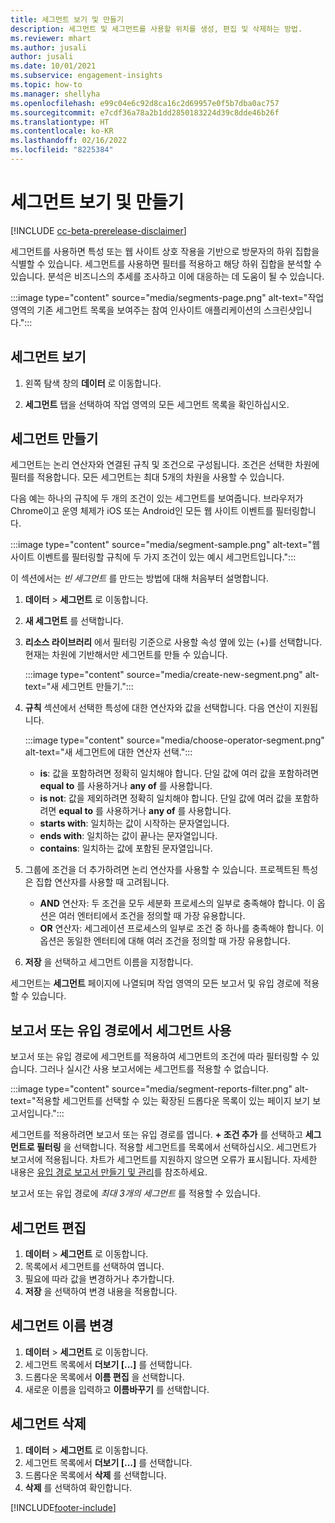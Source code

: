 ```yaml
---
title: 세그먼트 보기 및 만들기
description: 세그먼트 및 세그먼트를 사용할 위치를 생성, 편집 및 삭제하는 방법.
ms.reviewer: mhart
ms.author: jusali
author: jusali
ms.date: 10/01/2021
ms.subservice: engagement-insights
ms.topic: how-to
ms.manager: shellyha
ms.openlocfilehash: e99c04e6c92d8ca16c2d69957e0f5b7dba0ac757
ms.sourcegitcommit: e7cdf36a78a2b1dd2850183224d39c8dde46b26f
ms.translationtype: HT
ms.contentlocale: ko-KR
ms.lasthandoff: 02/16/2022
ms.locfileid: "8225384"
---
```

# <a name="view-and-create-segments"></a>세그먼트 보기 및 만들기

[!INCLUDE [cc-beta-prerelease-disclaimer](includes/cc-beta-prerelease-disclaimer.md)]

세그먼트를 사용하면 특성 또는 웹 사이트 상호 작용을 기반으로 방문자의 하위 집합을 식별할 수 있습니다. 세그먼트를 사용하면 필터를 적용하고 해당 하위 집합을 분석할 수 있습니다. 분석은 비즈니스의 추세를 조사하고 이에 대응하는 데 도움이 될 수 있습니다. 

:::image type="content" source="media/segments-page.png" alt-text="작업 영역의 기존 세그먼트 목록을 보여주는 참여 인사이트 애플리케이션의 스크린샷입니다.":::

## <a name="view-segments"></a>세그먼트 보기

1. 왼쪽 탐색 창의 **데이터** 로 이동합니다. 

1. **세그먼트** 탭을 선택하여 작업 영역의 모든 세그먼트 목록을 확인하십시오. 

## <a name="create-a-segment"></a>세그먼트 만들기

세그먼트는 논리 연산자와 연결된 규칙 및 조건으로 구성됩니다. 조건은 선택한 차원에 필터를 적용합니다. 모든 세그먼트는 최대 5개의 차원을 사용할 수 있습니다.

다음 예는 하나의 규칙에 두 개의 조건이 있는 세그먼트를 보여줍니다. 브라우저가 Chrome이고 운영 체제가 iOS 또는 Android인 모든 웹 사이트 이벤트를 필터링합니다.

:::image type="content" source="media/segment-sample.png" alt-text="웹 사이트 이벤트를 필터링할 규칙에 두 가지 조건이 있는 예시 세그먼트입니다.":::

이 섹션에서는 *빈 세그먼트* 를 만드는 방법에 대해 처음부터 설명합니다.

1. **데이터** > **세그먼트** 로 이동합니다.

1. **새 세그먼트** 를 선택합니다.

1. **리소스 라이브러리** 에서 필터링 기준으로 사용할 속성 옆에 있는 (+)를 선택합니다. 현재는 차원에 기반해서만 세그먼트를 만들 수 있습니다.

   :::image type="content" source="media/create-new-segment.png" alt-text="새 세그먼트 만들기.":::

1. **규칙** 섹션에서 선택한 특성에 대한 연산자와 값을 선택합니다. 다음 연산이 지원됩니다.

   :::image type="content" source="media/choose-operator-segment.png" alt-text="새 세그먼트에 대한 연산자 선택.":::

   - **is**: 값을 포함하려면 정확히 일치해야 합니다. 단일 값에 여러 값을 포함하려면 **equal to** 를 사용하거나 **any of** 를 사용합니다.
   - **is not**: 값을 제외하려면 정확히 일치해야 합니다. 단일 값에 여러 값을 포함하려면 **equal to** 를 사용하거나 **any of** 를 사용합니다.
   - **starts with**: 일치하는 값이 시작하는 문자열입니다.
   - **ends with**: 일치하는 값이 끝나는 문자열입니다.
   - **contains**: 일치하는 값에 포함된 문자열입니다.

1. 그룹에 조건을 더 추가하려면 논리 연산자를 사용할 수 있습니다. 프로젝트된 특성은 집합 연산자를 사용할 때 고려됩니다.
   - **AND** 연산자: 두 조건을 모두 세분화 프로세스의 일부로 충족해야 합니다. 이 옵션은 여러 엔터티에서 조건을 정의할 때 가장 유용합니다.
   - **OR** 연산자: 세그레이션 프로세스의 일부로 조건 중 하나를 충족해야 합니다. 이 옵션은 동일한 엔터티에 대해 여러 조건을 정의할 때 가장 유용합니다.

1. **저장** 을 선택하고 세그먼트 이름을 지정합니다. 

세그먼트는 **세그먼트** 페이지에 나열되며 작업 영역의 모든 보고서 및 유입 경로에 적용할 수 있습니다.

## <a name="use-a-segment-in-a-report-or-funnel"></a>보고서 또는 유입 경로에서 세그먼트 사용

보고서 또는 유입 경로에 세그먼트를 적용하여 세그먼트의 조건에 따라 필터링할 수 있습니다. 그러나 실시간 사용 보고서에는 세그먼트를 적용할 수 없습니다.

:::image type="content" source="media/segment-reports-filter.png" alt-text="적용할 세그먼트를 선택할 수 있는 확장된 드롭다운 목록이 있는 페이지 보기 보고서입니다.":::

세그먼트를 적용하려면 보고서 또는 유입 경로를 엽니다. **+ 조건 추가** 를 선택하고 **세그먼트로 필터링** 을 선택합니다. 적용할 세그먼트를 목록에서 선택하십시오. 세그먼트가 보고서에 적용됩니다. 차트가 세그먼트를 지원하지 않으면 오류가 표시됩니다. 자세한 내용은 [유입 경로 보고서 만들기 및 관리](funnel-reports.md)를 참조하세요.
 
보고서 또는 유입 경로에 *최대 3개의 세그먼트* 를 적용할 수 있습니다.

## <a name="edit-a-segment"></a>세그먼트 편집

1. **데이터** > **세그먼트** 로 이동합니다.
1. 목록에서 세그먼트를 선택하여 엽니다. 
1. 필요에 따라 값을 변경하거나 추가합니다.
1. **저장** 을 선택하여 변경 내용을 적용합니다.

## <a name="change-the-name-of-a-segment"></a>세그먼트 이름 변경

1. **데이터** > **세그먼트** 로 이동합니다.
1. 세그먼트 목록에서 **더보기 [...]** 를 선택합니다. 
1. 드롭다운 목록에서 **이름 편집** 을 선택합니다.
1. 새로운 이름을 입력하고 **이름바꾸기** 를 선택합니다.

## <a name="delete-a-segment"></a>세그먼트 삭제

1. **데이터** > **세그먼트** 로 이동합니다.
1. 세그먼트 목록에서 **더보기 [...]** 를 선택합니다. 
1. 드롭다운 목록에서 **삭제** 를 선택합니다.
1. **삭제** 를 선택하여 확인합니다.



[!INCLUDE[footer-include](../includes/footer-banner.md)]
